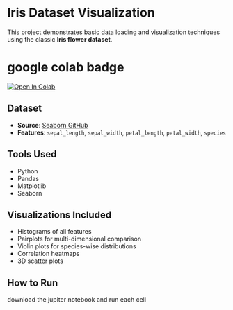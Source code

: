 # Iris Dataset Visualization

This project demonstrates basic data loading and visualization techniques using the classic **Iris flower dataset**.

# google colab badge
<a target="_blank" href="https://colab.research.google.com/github/varshithnomula/COSC-Colab-Conquer.git">
  <img src="https://colab.research.google.com/assets/colab-badge.svg" alt="Open In Colab"/>
</a>

## Dataset

- **Source**: [Seaborn GitHub](https://github.com/mwaskom/seaborn-data)
- **Features**: `sepal_length`, `sepal_width`, `petal_length`, `petal_width`, `species`

## Tools Used

- Python
- Pandas
- Matplotlib
- Seaborn

## Visualizations Included

- Histograms of all features
- Pairplots for multi-dimensional comparison
- Violin plots for species-wise distributions
- Correlation heatmaps
- 3D scatter plots

## How to Run
download the jupiter notebook and run each cell


